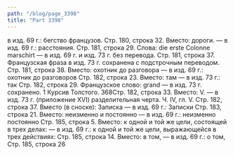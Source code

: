 ```yaml
---
path: "/blog/page_3398"
title: "Part 3398"
---
```


в изд. 69 г.: бегство французов.
Стр. 180, строка 32.
Вместо: дороги. — в изд. 69 г.: расстояния.
Стр. 181, строка 29.
Слова: die erste Colonne marschirt — в изд. 69 г. и изд. 73 г. без перевода.
Стр. 181, строка 37.
Французская фраза в изд. 73 г. сохранена с подстрочным переводом.
Стр. 181, строка 38.
Вместо: охотник до разговора — в изд. 69 г.: охотник до разговоров
Стр. 182, строка 23.
Вместо: там — в изд. 73 г.: так
Стр. 182, строка 29.
Французское слово: grand — в изд. 73 г. сохранено.
1 Курсив Толстого.
368Стр. 182, строка 33.
Вместо: V. — в изд. 73 г. (приложение XVI) разделительная черта.
Ч. IV, гл. V.
Стр. 182, строка 37.
Вместо (в сноске): Записка — в изд. 69 г.: Записки
Стр. 183, строка 21.
Вместо: неизменно и постоянно — в изд. 69 г.: неизменно постоянно
Стр. 185, строка 5.
Вместо: к одной и той же цели, состоящей в трех делах: — в изд. 69 г.: к одной и той же цели, выражающейся в трех действиях:
Стр. 185, строка 14.
Вместо: в том, — в изд. 69 г.: о том,
Стр. 185, строка 26
